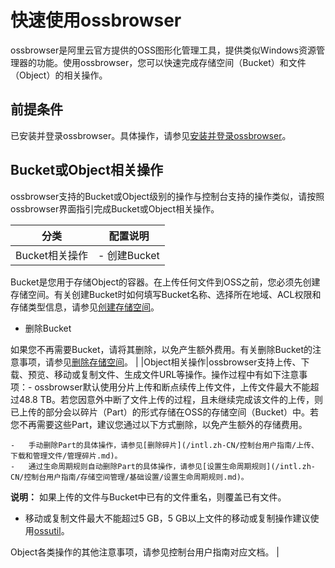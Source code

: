# 快速使用ossbrowser

ossbrowser是阿里云官方提供的OSS图形化管理工具，提供类似Windows资源管理器的功能。使用ossbrowser，您可以快速完成存储空间（Bucket）和文件（Object）的相关操作。

## 前提条件

已安装并登录ossbrowser。具体操作，请参见[安装并登录ossbrowser](/intl.zh-CN/常用工具/图形化管理工具ossbrowser/安装并登录ossbrowser.md)。

## Bucket或Object相关操作

ossbrowser支持的Bucket或Object级别的操作与控制台支持的操作类似，请按照ossbrowser界面指引完成Bucket或Object相关操作。

|分类|配置说明|
|--|----|
|Bucket相关操作|-   创建Bucket

Bucket是您用于存储Object的容器。在上传任何文件到OSS之前，您必须先创建存储空间。有关创建Bucket时如何填写Bucket名称、选择所在地域、ACL权限和存储类型信息，请参见[创建存储空间](/intl.zh-CN/控制台用户指南/存储空间管理/创建存储空间.md)。

-   删除Bucket

如果您不再需要Bucket，请将其删除，以免产生额外费用。有关删除Bucket的注意事项，请参见[删除存储空间](/intl.zh-CN/控制台用户指南/存储空间管理/基础设置/删除存储空间.md)。 |
|Object相关操作|ossbrowser支持上传、下载、预览、移动或复制文件、生成文件URL等操作。操作过程中有如下注意事项：-   ossbrowser默认使用分片上传和断点续传上传文件，上传文件最大不能超过48.8 TB。若您因意外中断了文件上传的过程，且未继续完成该文件的上传，则已上传的部分会以碎片（Part）的形式存储在OSS的存储空间（Bucket）中。若您不再需要这些Part，建议您通过以下方式删除，以免产生额外的存储费用。

    -   手动删除Part的具体操作，请参见[删除碎片](/intl.zh-CN/控制台用户指南/上传、下载和管理文件/管理碎片.md)。
    -   通过生命周期规则自动删除Part的具体操作，请参见[设置生命周期规则](/intl.zh-CN/控制台用户指南/存储空间管理/基础设置/设置生命周期规则.md)。
**说明：** 如果上传的文件与Bucket中已有的文件重名，则覆盖已有文件。

-   移动或复制文件最大不能超过5 GB，5 GB以上文件的移动或复制操作建议使用[ossutil](/intl.zh-CN/常用工具/命令行工具ossutil/概述.md)。

Object各类操作的其他注意事项，请参见控制台用户指南对应文档。 |

